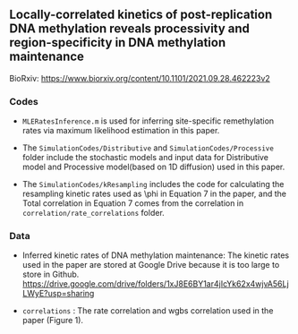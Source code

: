 ## Locally-correlated kinetics of post-replication DNA methylation reveals processivity and region-specificity in DNA methylation maintenance
BioRxiv: https://www.biorxiv.org/content/10.1101/2021.09.28.462223v2
### Codes

- `MLERatesInference.m` is used for inferring site-specific remethylation rates via maximum likelihood estimation in this paper.

- The `SimulationCodes/Distributive` and `SimulationCodes/Processive` folder include the stochastic models and input data for Distributive model and Processive model(based on 1D diffusion) used in this paper.

- The `SimulationCodes/kResampling` includes the code for calculating the resampling kinetic rates used as \phi in Equation 7 in the paper, and the Total correlation in Equation 7 comes from the correlation in `correlation/rate_correlations` folder.

### Data

- Inferred kinetic rates of DNA methylation maintenance: The kinetic rates used in the paper are stored at Google Drive because it is too large to store in Github. https://drive.google.com/drive/folders/1xJ8E6BY1ar4jIcYk62x4wjvA56LjLWyE?usp=sharing

- `correlations` : The rate correlation and wgbs correlation used in the paper (Figure 1).
